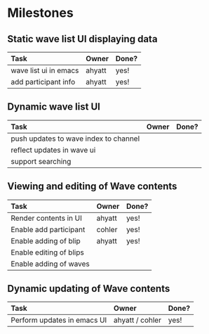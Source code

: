 # Milestones #

## Static wave list UI displaying data ##

| **Task** | **Owner** | **Done?** |
|:---------|:----------|:----------|
| wave list ui in emacs | ahyatt    | yes!      |
| add participant info | ahyatt    | yes!      |

## Dynamic wave list UI ##

| **Task** | **Owner** | **Done?** |
|:---------|:----------|:----------|
| push updates to wave index to channel  |           |           |
| reflect updates in wave ui |           |           |
| support searching |           |           |

## Viewing and editing of Wave contents ##

| **Task** | **Owner** | **Done?** |
|:---------|:----------|:----------|
| Render contents in UI | ahyatt    | yes!      |
| Enable add participant | cohler    | yes!      |
| Enable adding of blip  | ahyatt    | yes!      |
| Enable editing of blips  |           |           |
| Enable adding of waves   |           |           |

## Dynamic updating of Wave contents ##

| **Task** | **Owner** | **Done?** |
|:---------|:----------|:----------|
| Perform updates in emacs UI | ahyatt / cohler |  yes!     |